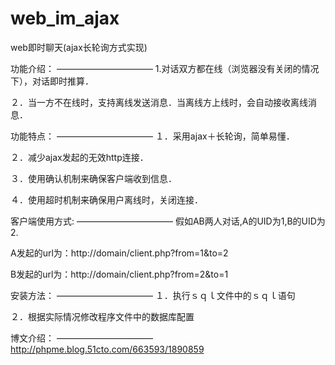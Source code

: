 # web_im_ajax
web即时聊天(ajax长轮询方式实现)

功能介绍：
———————————
1.对话双方都在线（浏览器没有关闭的情况下），对话即时推算．

２．当一方不在线时，支持离线发送消息．当离线方上线时，会自动接收离线消息．

功能特点：
———————————
１．采用ajax＋长轮询，简单易懂．

２．减少ajax发起的无效http连接．

３．使用确认机制来确保客户端收到信息．

４．使用超时机制来确保用户离线时，关闭连接．



客户端使用方式:
———————————
假如AB两人对话,A的UID为1,B的UID为2.

A发起的url为：http://domain/client.php?from=1&to=2

B发起的url为：http://domain/client.php?from=2&to=1



安装方法：
———————————
１．执行ｓｑｌ文件中的ｓｑｌ语句

２．根据实际情况修改程序文件中的数据库配置



博文介绍：
———————————
http://phpme.blog.51cto.com/663593/1890859
